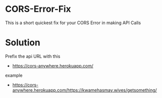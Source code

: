 # CORS-Error-Fix
This is a short quickest fix for your CORS Error in making API Calls 

# Solution
Prefix the api URL with this
- https://cors-anywhere.herokuapp.com/

example
- https://cors-anywhere.herokuapp.com/https://kwamehasmay.wives/getsomething/ 

